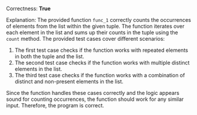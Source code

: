 Correctness: **True**

Explanation: The provided function `func_1` correctly counts the occurrences of elements from the list within the given tuple. The function iterates over each element in the list and sums up their counts in the tuple using the `count` method. The provided test cases cover different scenarios:

1. The first test case checks if the function works with repeated elements in both the tuple and the list.
2. The second test case checks if the function works with multiple distinct elements in the list.
3. The third test case checks if the function works with a combination of distinct and non-present elements in the list.

Since the function handles these cases correctly and the logic appears sound for counting occurrences, the function should work for any similar input. Therefore, the program is correct.